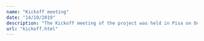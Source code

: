 ```yaml
---
name: "Kickoff meeting"
date: "14/10/2019"
description: "The Kickoff meeting of the project was held in Pisa on October 14, 2019. Programme"
url: "kickoff.html"
---
```


